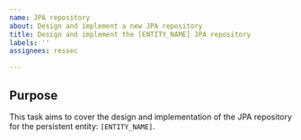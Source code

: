 ```yaml
---
name: JPA repository
about: Design and implement a new JPA repository
title: Design and implement the [ENTITY_NAME] JPA repository
labels: ''
assignees: ressec

---
```


## Purpose

This task aims to cover the design and implementation of the JPA repository for the persistent entity: `[ENTITY_NAME]`.
